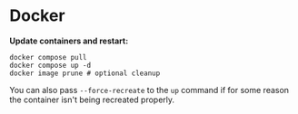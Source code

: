 # Docker

**Update containers and restart:**

```shell
docker compose pull
docker compose up -d
docker image prune # optional cleanup
```

You can also pass `--force-recreate` to the `up` command if for some reason the container isn't being recreated properly.
